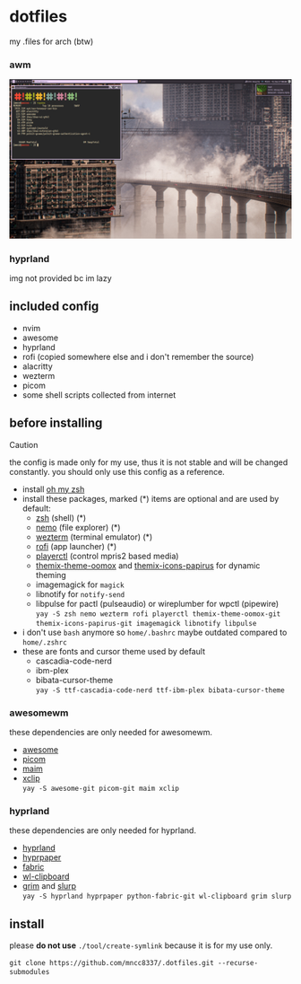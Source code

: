 # dotfiles
my .files for arch (btw)
### awm
![ps](access/2024-12-27_00-44-47.png)
### hyprland
img not provided bc im lazy
## included config
- nvim
- awesome
- hyprland
- rofi (copied somewhere else and i don't remember the source)
- alacritty
- wezterm
- picom
- some shell scripts collected from internet
## before installing
> [!CAUTION]
> the config is made only for my use, thus it is not stable and will be changed constantly. you should only use this config as a reference.
- install [oh my zsh](https://ohmyz.sh/)
- install these packages, marked (*) items are optional and are used by default:
    - [zsh](https://www.zsh.org/) (shell) (*)
    - [nemo](https://github.com/linuxmint/nemo/) (file explorer) (*)
    - [wezterm](https://wezterm.org/) (terminal emulator) (*)
    - [rofi](https://github.com/davatorium/rofi) (app launcher) (*)
    - [playerctl](https://github.com/altdesktop/playerctl) (control mpris2 based media)
    - [themix-theme-oomox](https://github.com/themix-project/oomox-gtk-theme) and [themix-icons-papirus](https://github.com/themix-project/themix-gui/tree/master/plugins/icons_papirus) for dynamic theming
    - imagemagick for `magick`
    - libnotify for `notify-send`
    - libpulse for pactl (pulseaudio) or wireplumber for wpctl (pipewire)  
    `yay -S zsh nemo wezterm rofi playerctl themix-theme-oomox-git themix-icons-papirus-git imagemagick libnotify libpulse`
- i don't use `bash` anymore so `home/.bashrc` maybe outdated compared to `home/.zshrc`
- these are fonts and cursor theme used by default
    - cascadia-code-nerd
    - ibm-plex
    - bibata-cursor-theme  
    `yay -S ttf-cascadia-code-nerd ttf-ibm-plex bibata-cursor-theme`
### awesomewm
these dependencies are only needed for awesomewm.
- [awesome](https://awesomewm.org/)
- [picom](https://github.com/yshui/picom)
- [maim](https://github.com/naelstrof/maim)
- [xclip](https://github.com/astrand/xclip)  
`yay -S awesome-git picom-git maim xclip`
### hyprland
these dependencies are only needed for hyprland.
- [hyprland](https://hyprland.org/)
- [hyprpaper](https://github.com/hyprwm/hyprpaper)
- [fabric](https://wiki.ffpy.org/)
- [wl-clipboard](https://github.com/bugaevc/wl-clipboard)
- [grim](https://sr.ht/~emersion/grim/) and [slurp](https://github.com/emersion/slurp)  
`yay -S hyprland hyprpaper python-fabric-git wl-clipboard grim slurp`
## install
please **do not use** `./tool/create-symlink` because it is for my use only.
```
git clone https://github.com/mncc8337/.dotfiles.git --recurse-submodules
```
